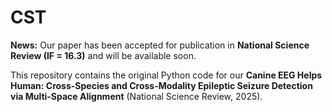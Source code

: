 # CST
**News:** Our paper has been accepted for publication in **National Science Review (IF = 16.3)** and will be available soon.

This repository contains the original Python code for our **Canine EEG Helps Human: Cross-Species and Cross-Modality Epileptic Seizure Detection via Multi-Space Alignment** (National Science Review, 2025).
